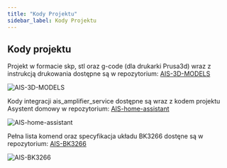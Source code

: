 ```yaml
---
title: "Kody Projektu"
sidebar_label: Kody Projektu
---
```


## Kody projektu


Projekt w formacie skp, stl oraz g-code (dla drukarki Prusa3d) wraz z instrukcją drukowania dostępne są w repozytorium:
[AIS-3D-MODELS](https://github.com/sviete/AIS-3D-MODELS/tree/master/AIS_DEV_KIT_1_Spherical_Speaker_Dayton_PS95-8)

![AIS-3D-MODELS](/img/en/iot/dev_kit_code_1.png)

Kody integracji ais_amplifier_service dostępne są wraz z kodem projektu Asystent domowy w repozytorium:
[AIS-home-assistant](https://github.com/sviete/AIS-home-assistant/tree/beta/homeassistant/components/ais_amplifier_service)

![AIS-home-assistant](/img/en/iot/dev_kit_code_2.png)

Pełna lista komend oraz specyfikacja układu BK3266 dostęne są w repozytorium:
[AIS-BK3266](https://github.com/sviete/BK3266)

![AIS-BK3266](/img/en/iot/dev_kit_code_3.png)

